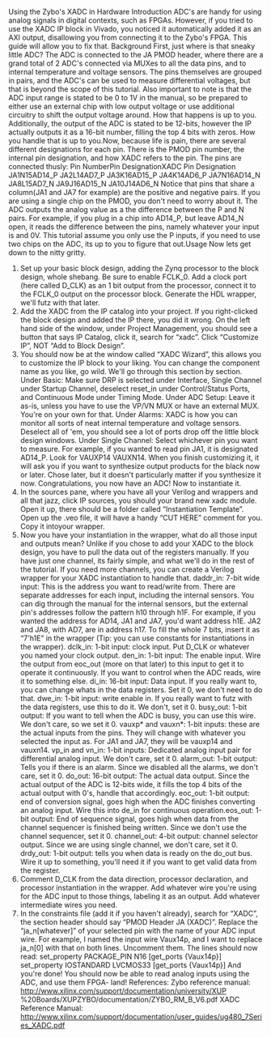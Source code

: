 Using the Zybo's XADC in Hardware
Introduction
ADC's are handy for using analog signals in digital contexts, such as FPGAs. However, if you
tried to use the XADC IP block in Vivado, you noticed it automatically added it as an AXI output,
disallowing you from connecting it to the Zybo's FPGA. This guide will allow you to fix that.
Background
First, just where is that sneaky little ADC? The ADC is connected to the JA PMOD header,
where there are a grand total of 2 ADC's connected via MUXes to all the data pins, and to internal
temperature and voltage sensors. The pins themselves are grouped in pairs, and the ADC's can be used
to measure differential voltages, but that is beyond the scope of this tutorial. Also important to note is
that the ADC input range is stated to be 0 to 1V in the manual, so be prepared to either use an external
chip with low output voltage or use additional circuitry to shift the output voltage around. How that
happens is up to you. Additionally, the output of the ADC is stated to be 12-bits, however the IP
actually outputs it as a 16-bit number, filling the top 4 bits with zeros. How you handle that is up to
you.Now, because life is pain, there are several different designations for each pin. There is the PMOD pin
number, the internal pin designation, and how XADC refers to the pin. The pins are connected thusly:
Pin NumberPin DesignationXADC Pin Designation
JA1N15AD14_P
JA2L14AD7_P
JA3K16AD15_P
JA4K14AD6_P
JA7N16AD14_N
JA8L15AD7_N
JA9J16AD15_N
JA10J14AD6_N
Notice that pins that share a column(JA1 and JA7 for example) are the positive and negative pairs. If
you are using a single chip on the PMOD, you don't need to worry about it. The ADC outputs the
analog value as a the difference between the P and N pairs. For example, if you plug in a chip into
AD14_P, but leave AD14_N open, it reads the difference between the pins, namely whatever your input
is and 0V. This tutorial assume you only use the P inputs, if you need to use two chips on the ADC, its
up to you to figure that out.Usage
Now lets get down to the nitty gritty.
1. Set up your basic block design, adding the Zynq processor to the block design, whole shebang. Be
sure to enable FCLK_0. Add a clock port (here called D_CLK) as an 1 bit output from the processor,
connect it to the FCLK_0 output on the processor block. Generate the HDL wrapper, we'll futz with
that later.
2. Add the XADC from the IP catalog into your project. If you right-clicked the block design and added
the IP there, you did it wrong. On the left hand side of the window, under Project Management, you
should see a button that says IP Catalog, click it, search for “xadc”. Click “Customize IP”, NOT “Add
to Block Design”.
3. You should now be at the window called “XADC Wizard”, this allows you to customize the IP block
to your liking. You can change the component name as you like, go wild. We'll go through this section
by section.
Under Basic:
Make sure DRP is selected under Interface, Single Channel under Startup Channel, deselect
reset_in under Control/Status Ports, and Continuous Mode under Timing Mode.
Under ADC Setup:
Leave it as-is, unless you have to use the VP/VN MUX or have an external MUX. You're on
your own for that. Under Alarms:
XADC is how you can monitor all sorts of neat internal temperature and voltage sensors.
Deselect all of 'em, you should see a lot of ports drop off the little block design windows.
Under Single Channel:
Select whichever pin you want to measure. For example, if you wanted to read pin JA1, it is
designated AD14_P. Look for VAUXP14 VAUXN14.
When you finish customizing it, it will ask you if you want to synthesize output products for the black
now or later. Chose later, but it doesn't particularly matter if you synthesize it now.
Congratulations, you now have an ADC! Now to instantiate it.
3. In the sources pane, where you have all your Verilog and wrappers and all that jazz, click IP sources,
you should your brand new xadc module. Open it up, there should be a folder called “Instantiation
Template”. Open up the .veo file, it will have a handy “CUT HERE” comment for you. Copy it intoyour wrapper.
4. Now you have your instantiation in the wrapper, what do all those input and outputs mean? Unlike if
you chose to add your XADC to the block design, you have to pull the data out of the registers
manually. If you have just one channel, its fairly simple, and what we'll do in the rest of the tutorial. If
you need more channels, you can create a Verilog wrapper for your XADC instantiation to handle that.
daddr_in: 7-bit wide input: This is the address you want to read/write from. There are separate
addresses for each input, including the internal sensors. You can dig through the manual for the
internal sensors, but the external pin's addresses follow the pattern h10 through h1F. For
example, if you wanted the address for AD14, JA1 and JA7, you'd want address h1E. JA2 and
JA8, with AD7, are in address h17. To fill the whole 7 bits, insert it as “7'h1E” in the wrapper
(Tip: you can use constants for instantiations in the wrapper).
dclk_in: 1-bit input: clock input. Put D_CLK or whatever you named your clock output.
den_in: 1-bit input: The enable input. Wire the output from eoc_out (more on that later) to this
input to get it to operate it continuously. If you want to control when the ADC reads, wire it to
something else.
di_in: 16-bit input: Data input. If you really want to, you can change whats in the data registers.
Set it 0, we don't need to do that.
dwe_in: 1-bit input: write enable in. If you really want to futz with the data registers, use this to
do it. We don't, set it 0.
busy_out: 1-bit output: If you want to tell when the ADC is busy, you can use this wire. We
don't care, so we set it 0.
vauxp* and vauxn*: 1-bit inputs: these are the actual inputs from the pins. They will change
with whatever you selected the input as. For JA1 and JA7, they will be vauxp14 and vauxn14.
vp_in and vn_in: 1-bit inputs: Dedicated analog input pair for differential analog input. We don't
care, set it 0.
alarm_out: 1-bit output: Tells you if there is an alarm. Since we disabled all the alarms, we don't
care, set it 0.
do_out: 16-bit output: The actual data output. Since the actual output of the ADC is 12-bits
wide, it fills the top 4 bits of the actual output with 0's, handle that accordingly.
eoc_out: 1-bit output: end of conversion signal, goes high when the ADC finishes converting an
analog input. Wire this into de_in for continuous operation.eos_out: 1-bit output: End of sequence signal, goes high when data from the channel sequencer
is finished being written. Since we don't use the channel sequencer, set it 0.
channel_out: 4-bit output: channel selector output. Since we are using single channel, we don't
care, set it 0.
drdy_out: 1-bit output: tells you when data is ready on the do_out bus. Wire it up to something,
you'll need it if you want to get valid data from the register.
4. Comment D_CLK from the data direction, processor declaration, and processor instantiation in the
wrapper. Add whatever wire you're using for the ADC input to those things, labeling it as an output.
Add whatever intermediate wires you need.
5. In the constraints file (add it if you haven't already), search for “XADC”, the section header should
say “PMOD Header JA (XADC)”. Replace the “ja_n[whatever]” of your selected pin with the name of
your ADC input wire. For example, I named the input wire Vaux14p, and I want to replace ja_n[0] with
that on both lines. Uncomment them. The lines should now read:
set_property PACKAGE_PIN N16 [get_ports {Vaux14p}]
set_property IOSTANDARD LVCMOS33 [get_ports {Vaux14p}]
And you're done! You should now be able to read analog inputs using the ADC, and use them FPGA-
land!
References:
Zybo reference manual: http://www.xilinx.com/support/documentation/university/XUP
%20Boards/XUPZYBO/documentation/ZYBO_RM_B_V6.pdf
XADC Reference Manual:
http://www.xilinx.com/support/documentation/user_guides/ug480_7Series_XADC.pdf

